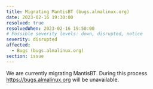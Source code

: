 ```yaml
---
title: Migrating MantisBT (bugs.almalinux.org)
date: 2023-02-16 19:30:00
resolved: true
resolvedWhen: 2023-02-16 19:50:00
# Possible severity levels: down, disrupted, notice
severity: disrupted
affected:
  - Bugs (bugs.almalinux.org)
section: issue
---
```


We are currently migrating MantisBT. During this process https://bugs.almalinux.org will be unavailable.